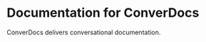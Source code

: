 Documentation for ConverDocs
============================
ConverDocs delivers conversational documentation.

